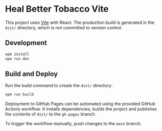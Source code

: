 # Heal Better Tobacco Vite

This project uses [Vite](https://vitejs.dev/) with React. The production build is generated in the `dist/` directory, which is not committed to version control.

## Development

```bash
npm install
npm run dev
```

## Build and Deploy

Run the build command to create the `dist/` directory:

```bash
npm run build
```

Deployment to GitHub Pages can be automated using the provided GitHub Actions workflow. It installs dependencies, builds the project and publishes the contents of `dist/` to the `gh-pages` branch.

To trigger the workflow manually, push changes to the `main` branch.
